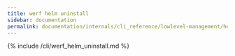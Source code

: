 ```yaml
---
title: werf helm uninstall
sidebar: documentation
permalink: documentation/internals/cli_reference/lowlevel-management/helm/uninstall.html
---
```


{% include /cli/werf_helm_uninstall.md %}
